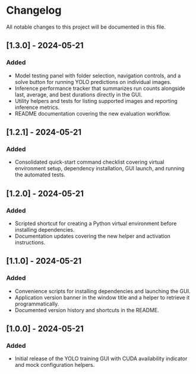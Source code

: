 # Changelog

All notable changes to this project will be documented in this file.

## [1.3.0] - 2024-05-21
### Added
- Model testing panel with folder selection, navigation controls, and a solve
  button for running YOLO predictions on individual images.
- Inference performance tracker that summarizes run counts alongside last,
  average, and best durations directly in the GUI.
- Utility helpers and tests for listing supported images and reporting
  inference metrics.
- README documentation covering the new evaluation workflow.

## [1.2.1] - 2024-05-21
### Added
- Consolidated quick-start command checklist covering virtual environment setup,
  dependency installation, GUI launch, and running the automated tests.

## [1.2.0] - 2024-05-21
### Added
- Scripted shortcut for creating a Python virtual environment before installing dependencies.
- Documentation updates covering the new helper and activation instructions.

## [1.1.0] - 2024-05-21
### Added
- Convenience scripts for installing dependencies and launching the GUI.
- Application version banner in the window title and a helper to retrieve it programmatically.
- Documented version history and shortcuts in the README.

## [1.0.0] - 2024-05-21
### Added
- Initial release of the YOLO training GUI with CUDA availability indicator and mock configuration helpers.
